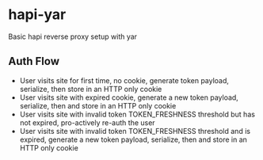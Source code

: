 # hapi-yar
Basic hapi reverse proxy setup with yar

## Auth Flow
* User visits site for first time, no cookie, generate token payload, serialize, then store in an HTTP only cookie
* User visits site with expired cookie, generate a new token payload, serialize, then and store in an HTTP only cookie
* User visits site with invalid token TOKEN_FRESHNESS threshold but has not expired, pro-actively re-auth the user
* User visits site with invalid token TOKEN_FRESHNESS threshold and is expired, generate a new token payload, serialize, then and store in an HTTP only cookie